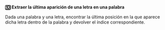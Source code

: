 <strong>🔟 Extraer la última aparición de una letra en una palabra</strong>

Dada una palabra y una letra, encontrar la última posición en la que aparece dicha letra dentro de la palabra y devolver el índice correspondiente.